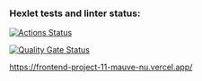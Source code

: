 ### Hexlet tests and linter status:
[![Actions Status](https://github.com/hal-ras/frontend-project-11/actions/workflows/hexlet-check.yml/badge.svg)](https://github.com/hal-ras/frontend-project-11/actions)

[![Quality Gate Status](https://sonarcloud.io/api/project_badges/measure?project=hal-ras_frontend-project-11&metric=alert_status)](https://sonarcloud.io/summary/new_code?id=hal-ras_frontend-project-11)

https://frontend-project-11-mauve-nu.vercel.app/